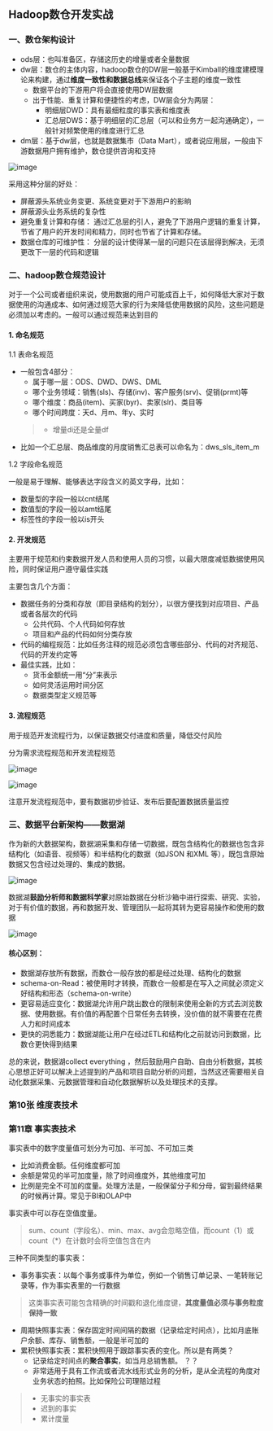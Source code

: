 ## Hadoop数仓开发实战
   
### 一、数仓架构设计
- ods层：也叫准备区，存储这历史的增量或者全量数据
- dw层：数仓的主体内容，hadoop数仓的DW层一般基于Kimball的维度建模理论来构建，通过**维度一致性和数据总线**来保证各个子主题的维度一致性
    - 数据平台的下游用户将会直接使用DW层数据
    - 出于性能、重复计算和便捷性的考虑，DW层会分为两层：
        - 明细层DWD：具有最细粒度的事实表和维度表
        - 汇总层DWS：基于明细层的汇总层（可以和业务方一起沟通确定），一般针对频繁使用的维度进行汇总
- dm层：基于dw层，也就是数据集市（Data Mart），或者说应用层，一般由下游数据用户拥有维护，数仓提供咨询和支持

![image](images/hadoop数仓逻辑架构.png?raw=true)

采用这种分层的好处：
-  屏蔽源头系统业务变更、系统变更对于下游用户的影晌
- 屏蔽源头业务系统的复杂性
- 避免重复计算和存储： 通过汇总层的引人，避免了下游用户逻辑的重复计算， 节省了用户的开发时间和精力，同时也节省了计算和存储。
- 数据仓库的可维护性： 分层的设计使得某一层的问题只在该层得到解决，无须更改下一层的代码和逻辑


### 二、hadoop数仓规范设计
对于一个公司或者组织来说，使用数据的用户可能成百上千，如何降低大家对于数据使用的沟通成本、如何通过规范大家的行为来降低使用数据的风险，这些问题是必须加以考虑的。一般可以通过规范来达到目的

#### 1. 命名规范
1.1 表命名规范
- 一般包含4部分：
    - 属于哪一层：ODS、DWD、DWS、DML
    - 哪个业务领域：销售(sls)、存储(inv)、客户服务(srv)、促销(prmt)等
    - 哪个维度：商品(item)、买家(byr)、卖家(slr)、类目等
    - 哪个时间跨度：天d、月m、年y、实时
    > - 增量di还是全量df
- 比如一个汇总层、商品维度的月度销售汇总表可以命名为：dws_sls_item_m

1.2 字段命名规范

一般是易于理解、能够表达字段含义的英文字母，比如：
- 数量型的字段一般以cnt结尾
- 数值型的字段一般以amt结尾
- 标签性的字段一般以is开头

#### 2. 开发规范
主要用于规范和约束数据开发人员和使用人员的习惯，以最大限度减低数据使用风险，同时保证用户遵守最佳实践

主要包含几个方面：
- 数据任务的分类和存放（即目录结构的划分），以很方便找到对应项目、产品或者各层次的代码
    - 公共代码、个人代码如何存放
    - 项目和产品的代码如何分类存放
- 代码的编程规范：比如任务注释的规范必须包含哪些部分、代码的对齐规范、代码的开发约定等
- 最佳实践，比如：
    - 货币金额统一用“分”来表示
    - 如何灵活运用时间分区
    - 数据类型定义规范等

#### 3. 流程规范
用于规范开发流程行为，以保证数据交付进度和质量，降低交付风险

分为需求流程规范和开发流程规范

![image](images/数仓的需求流程规范.png?raw=true)

![image](images/数仓的开发流程规范.png?raw=true)

注意开发流程规范中，要有数据初步验证、发布后要配置数据质量监控


### 三、数据平台新架构——数据湖
作为新的大数据架构，数据湖采集和存储一切数据，既包含结构化的数据也包含非结构化（如语音、视频等）和半结构化的数据（如JSON 和XML 等），既包含原始数据又包含经过处理的、集成的数据。

![image](images/数据湖.png?raw=true)

数据湖**鼓励分析师和数据科学家**对原始数据在分析沙箱中进行探索、研究、实验，对于有价值的数据，再和数据开发、管理团队一起将其转为更容易操作和使用的数据

![image](images/数据湖和数仓比较.png?raw=true)

#### 核心区别：
- 数据湖存放所有数据，而数仓一般存放的都是经过处理、结构化的数据
- schema-on-Read：被使用时才转换，而数仓一般都是在写入之间就必须定义好结构和形态（schema-on-write）
- 更容易适应变化：数据湖允许用户跳出数仓的限制来使用全新的方式去浏览数据、使用数据。有价值的再配置个日常任务去转换，没价值的就不需要在花费人力和时间成本
- 更快的洞悉能力：数据湖能让用户在经过ETL和结构化之前就访问到数据，比数仓更快得到结果

总的来说，数据湖collect everything ，然后鼓励用户自助、自由分析数据，其核心思想正好可以解决上述提到的产品和项目自助分析的问题，当然这还需要相关自动化数据采集、元数据管理和自动化数据解析以及处理技术的支撑。


### 第10张 维度表技术


### 第11章 事实表技术
事实表中的数字度量值可划分为可加、半可加、不可加三类
- 比如消费金额。任何维度都可加
- 余额是常见的半可加度量，除了时间维度外，其他维度可加
- 比例是完全不可加的度量。处理方法是，一般保留分子和分母，留到最终结果的时候再计算。常见于BI和OLAP中

事实表中可以存在空值度量。
> sum、count（字段名）、min、max、avg会忽略空值，而count（1）或count（*）在计数时会将空值包含在内

三种不同类型的事实表：
- 事务事实表：以每个事务或事件为单位，例如一个销售订单记录、一笔转账记录等，作为事实表里的一行数据
> 这类事实表可能包含精确的时间戳和退化维度键，**其度量值必须与事务粒度保持一致**
- 周期快照事实表：保存固定时间间隔的数据（记录给定时间点），比如月底账户余额、库存、销售额，一般是半可加的
- 累积快照事实表：累积快照用于跟踪事实表的变化。所以是有两类？
    - 记录给定时间点的**聚合事实**，如当月总销售额。 ？？
    - 非常适用于具有工作流或者流水线形式业务的分析，是从全流程的角度对业务状态的拍照。比如保险公司理赔过程
> - 无事实的事实表
> - 迟到的事实
> - 累计度量